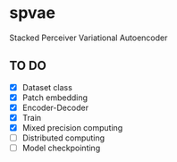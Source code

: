 # spvae
Stacked Perceiver Variational Autoencoder

## TO DO
- [x] Dataset class
- [x] Patch embedding
- [x] Encoder-Decoder
- [x] Train
- [x] Mixed precision computing
- [ ] Distributed computing
- [ ] Model checkpointing
